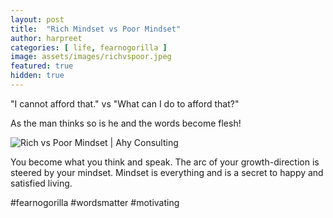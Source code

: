 ```yaml
---
layout: post
title:  "Rich Mindset vs Poor Mindset"
author: harpreet
categories: [ life, fearnogorilla ]
image: assets/images/richvspoor.jpeg
featured: true
hidden: true
---
```



"I cannot afford that." vs "What can I do to afford that?"

As the man thinks so is he and the words become flesh!

<p class="mb-5"><img class="shadow-lg" src="{{site.baseurl}}/assets/images/action-action-energy-agility-1881634.jpg" alt="Rich vs Poor Mindset | Ahy Consulting" /></p>

You become what you think and speak. The arc of your growth-direction is steered by your mindset. Mindset is everything and is a secret to happy and satisfied living.

#fearnogorilla #wordsmatter #motivating
